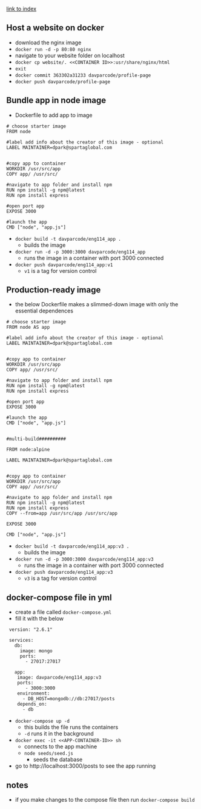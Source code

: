 [link to index](/readme.md)  

## Host a website on docker
- download the nginx image
- `docker run -d -p 80:80 nginx`
- navigate to your website folder on localhost
- `docker cp website/. <<CONTAINER ID>>:usr/share/nginx/html`
- `exit`
- `docker commit 363302a31233 davparcode/profile-page`
- `docker push davparcode/profile-page`

## Bundle app in node image
- Dockerfile to add app to image
```
# choose starter image
FROM node

#label add info about the creator of this image - optional
LABEL MAINTAINER=dpark@spartaglobal.com


#copy app to container
WORKDIR /usr/src/app
COPY app/ /usr/src/

#navigate to app folder and install npm
RUN npm install -g npm@latest
RUN npm install express

#open port app
EXPOSE 3000

#launch the app
CMD ["node", "app.js"]

```
- `docker build -t davparcode/eng114_app .`
    - builds the image
- `docker run -d -p 3000:3000 davparcode/eng114_app`
    - runs the image in a container with port 3000 connected
- `docker push davparcode/eng114_app:v1`
    - `v1` is a tag for version control

## Production-ready image
- the below Dockerfile makes a slimmed-down image with only the essential dependences
```
# choose starter image
FROM node AS app

#label add info about the creator of this image - optional
LABEL MAINTAINER=dpark@spartaglobal.com


#copy app to container
WORKDIR /usr/src/app
COPY app/ /usr/src/

#navigate to app folder and install npm
RUN npm install -g npm@latest
RUN npm install express

#open port app
EXPOSE 3000

#launch the app
CMD ["node", "app.js"]


#multi-build##########

FROM node:alpine 

LABEL MAINTAINER=dpark@spartaglobal.com


#copy app to container
WORKDIR /usr/src/app
COPY app/ /usr/src/

#navigate to app folder and install npm
RUN npm install -g npm@latest
RUN npm install express
COPY --from=app /usr/src/app /usr/src/app

EXPOSE 3000

CMD ["node", "app.js"]
```
- `docker build -t davparcode/eng114_app:v3 .`
    - builds the image
- `docker run -d -p 3000:3000 davparcode/eng114_app:v3`
    - runs the image in a container with port 3000 connected
- `docker push davparcode/eng114_app:v3`
    - `v3` is a tag for version control
    

## docker-compose file in yml
- create a file called `docker-compose.yml`
- fill it with the below
```
 version: "2.6.1"

 services:
   db:
     image: mongo
     ports:
       - 27017:27017

   app:
    image: davparcode/eng114_app:v3
    ports:
       - 3000:3000
    environment:
      - DB_HOST=mongodb://db:27017/posts
    depends_on:
      - db
```
- `docker-compose up -d`
    - this builds the file runs the containers
    - `-d` runs it in the background
- `docker exec -it <<APP-CONTAINER-ID>> sh`
    - connects to the app machine
    - `node seeds/seed.js`
        - seeds the database
- go to http://localhost:3000/posts to see the app running

## notes
- if you make changes to the compose file then run `docker-compose build`
